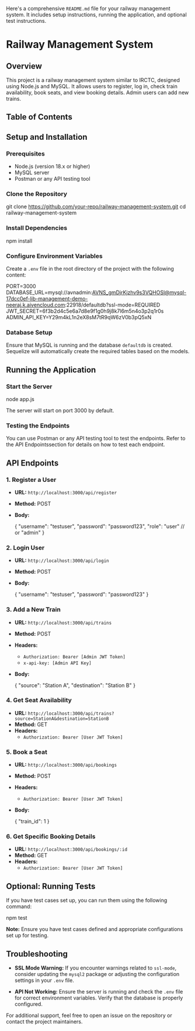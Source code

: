Here's a comprehensive `README.md` file for your railway management system. It includes setup instructions, running the application, and optional test instructions.

# Railway Management System

## Overview

This project is a railway management system similar to IRCTC, designed using Node.js and MySQL. It allows users to register, log in, check train availability, book seats, and view booking details. Admin users can add new trains.

## Table of Contents

## Setup and Installation

### Prerequisites

- Node.js (version 18.x or higher)
- MySQL server
- Postman or any API testing tool

### Clone the Repository

git clone https://github.com/your-repo/railway-management-system.git
cd railway-management-system

### Install Dependencies

npm install

### Configure Environment Variables

Create a `.env` file in the root directory of the project with the following content:

PORT=3000
DATABASE_URL=mysql://avnadmin:AVNS_gmDjrKjzhv9s3VQHOSl@mysql-17dcc0ef-lib-management-demo-neeraj.k.aivencloud.com:22918/defaultdb?ssl-mode=REQUIRED
JWT_SECRET=6f3b2d4c5e6a7d8e9f1g0h9j8k7l6m5n4o3p2q1r0s
ADMIN_API_KEY=Y29m4kL1n2eX8sM7tR9qW6zV0b3pQ5xN

### Database Setup

Ensure that MySQL is running and the database `defaultdb` is created. Sequelize will automatically create the required tables based on the models.

## Running the Application

### Start the Server

node app.js

The server will start on port 3000 by default.

### Testing the Endpoints

You can use Postman or any API testing tool to test the endpoints. Refer to the API Endpointssection for details on how to test each endpoint.

## API Endpoints

### 1. Register a User

- **URL:** `http://localhost:3000/api/register`
- **Method:** POST
- **Body:**

  {
  "username": "testuser",
  "password": "password123",
  "role": "user" // or "admin"
  }

### 2. Login User

- **URL:** `http://localhost:3000/api/login`
- **Method:** POST
- **Body:**

  {
  "username": "testuser",
  "password": "password123"
  }

### 3. Add a New Train

- **URL:** `http://localhost:3000/api/trains`
- **Method:** POST
- **Headers:**
  - `Authorization: Bearer [Admin JWT Token]`
  - `x-api-key: [Admin API Key]`
- **Body:**

  {
  "source": "Station A",
  "destination": "Station B"
  }

### 4. Get Seat Availability

- **URL:** `http://localhost:3000/api/trains?source=StationA&destination=StationB`
- **Method:** GET
- **Headers:**
  - `Authorization: Bearer [User JWT Token]`

### 5. Book a Seat

- **URL:** `http://localhost:3000/api/bookings`
- **Method:** POST
- **Headers:**
  - `Authorization: Bearer [User JWT Token]`
- **Body:**

  {
  "train_id": 1
  }

### 6. Get Specific Booking Details

- **URL:** `http://localhost:3000/api/bookings/:id`
- **Method:** GET
- **Headers:**
  - `Authorization: Bearer [User JWT Token]`

## Optional: Running Tests

If you have test cases set up, you can run them using the following command:

npm test

**Note:** Ensure you have test cases defined and appropriate configurations set up for testing.

## Troubleshooting

- **SSL Mode Warning:** If you encounter warnings related to `ssl-mode`, consider updating the `mysql2` package or adjusting the configuration settings in your `.env` file.

- **API Not Working:** Ensure the server is running and check the `.env` file for correct environment variables. Verify that the database is properly configured.

For additional support, feel free to open an issue on the repository or contact the project maintainers.

